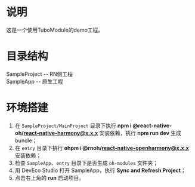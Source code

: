 # 说明
这是一个使用TuboModule的demo工程。


# 目录结构
SampleProject -- RN侧工程  
SampleApp -- 原生工程


# 环境搭建
1. 在 `SampleProject/MainProject` 目录下执行 **npm i @react-native-oh/react-native-harmony@x.x.x** 安装依赖，执行 **npm run dev** 生成 bundle；
2. 在 `entry` 目录下执行 **ohpm i @rnoh/react-native-openharmony@x.x.x** 安装依赖；
3. 检查 `SampleApp`、`entry` 目录下是否生成 `oh-modules` 文件夹；
4. 用 DevEco Studio 打开 SampleApp，执行 **Sync and Refresh Project**；
5. 点击右上角的 **run** 启动项目。

